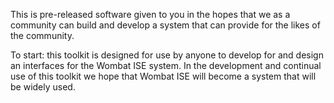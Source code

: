 This is pre-released software given to you in the hopes
that we as a community can build and develop a system that
can provide for the likes of the community.

To start: this toolkit is designed for use by anyone to
develop for and design an interfaces for the Wombat ISE
system.  In the development and continual use of this toolkit
we hope that Wombat ISE will become a system that will be
widely used.
